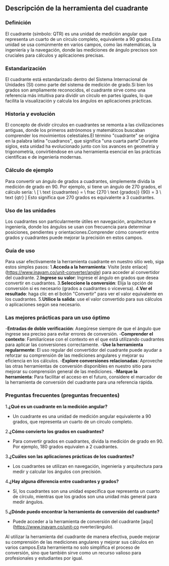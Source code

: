 ## Descripción de la herramienta del cuadrante

### Definición
El cuadrante (símbolo: QTR) es una unidad de medición angular que representa un cuarto de un círculo completo, equivalente a 90 grados.Esta unidad se usa comúnmente en varios campos, como las matemáticas, la ingeniería y la navegación, donde las mediciones de ángulo precisos son cruciales para cálculos y aplicaciones precisas.

### Estandarización
El cuadrante está estandarizado dentro del Sistema Internacional de Unidades (SI) como parte del sistema de medición de grado.Si bien los grados son ampliamente reconocidos, el cuadrante sirve como una referencia más intuitiva para dividir un círculo en partes iguales, lo que facilita la visualización y calcula los ángulos en aplicaciones prácticas.

### Historia y evolución
El concepto de dividir círculos en cuadrantes se remonta a las civilizaciones antiguas, donde los primeros astrónomos y matemáticos buscaban comprender los movimientos celestiales.El término "cuadrante" se origina en la palabra latina "cuadranos", que significa "una cuarta parte".Durante siglos, esta unidad ha evolucionado junto con los avances en geometría y trigonometría, convirtiéndose en una herramienta esencial en las prácticas científicas e de ingeniería modernas.

### Cálculo de ejemplo
Para convertir un ángulo de grados a cuadrantes, simplemente divida la medición de grado en 90. Por ejemplo, si tiene un ángulo de 270 grados, el cálculo sería:
\ [
\ text {cuadrantes} = \ frac {270 \ text {grados}} {90} = 3 \ text {qtr}
\]
Esto significa que 270 grados es equivalente a 3 cuadrantes.

### Uso de las unidades
Los cuadrantes son particularmente útiles en navegación, arquitectura e ingeniería, donde los ángulos se usan con frecuencia para determinar posiciones, pendientes y orientaciones.Comprender cómo convertir entre grados y cuadrantes puede mejorar la precisión en estos campos.

### Guía de uso
Para usar efectivamente la herramienta cuadrante en nuestro sitio web, siga estos simples pasos:
1.**Acceda a la herramienta**: Visite [este enlace] (https://www.inayam.co/unit-converter/angle) para acceder al convertidor del cuadrante.
2.**Ingrese su valor**: Ingrese el ángulo en grados que desea convertir en cuadrantes.
3.**Seleccione la conversión**: Elija la opción de conversión si es necesario (grados a cuadrantes o viceversa).
4.**Ver el resultado**: haga clic en el botón "Convertir" para ver el valor equivalente en los cuadrantes.
5.**Utilice la salida**: use el valor convertido para sus cálculos o aplicaciones según sea necesario.

### Las mejores prácticas para un uso óptimo
-**Entradas de doble verificación**: Asegúrese siempre de que el ángulo que ingrese sea preciso para evitar errores de conversión.
-**Comprender el contexto**: Familiarícese con el contexto en el que está utilizando cuadrantes para aplicar las conversiones correctamente.
-**Use la herramienta regularmente**: El uso regular del convertidor del cuadrante puede ayudar a reforzar su comprensión de las mediciones angulares y mejorar su eficiencia en los cálculos.
-**Explore conversiones relacionadas**: Aproveche las otras herramientas de conversión disponibles en nuestro sitio para mejorar su comprensión general de las mediciones.
-**Marque la herramienta**: Para facilitar el acceso en el futuro, considere el marcador de la herramienta de conversión del cuadrante para una referencia rápida.

### Preguntas frecuentes (preguntas frecuentes)

1.**¿Qué es un cuadrante en la medición angular?**
- Un cuadrante es una unidad de medición angular equivalente a 90 grados, que representa un cuarto de un círculo completo.

2.**¿Cómo convierto los grados en cuadrantes?**
- Para convertir grados en cuadrantes, divida la medición de grado en 90. Por ejemplo, 180 grados equivalen a 2 cuadrantes.

3.**¿Cuáles son las aplicaciones prácticas de los cuadrantes?**
- Los cuadrantes se utilizan en navegación, ingeniería y arquitectura para medir y calcular los ángulos con precisión.

4.**¿Hay alguna diferencia entre cuadrantes y grados?**
- Sí, los cuadrantes son una unidad específica que representa un cuarto de círculo, mientras que los grados son una unidad más general para medir ángulos.

5.**¿Dónde puedo encontrar la herramienta de conversión del cuadrante?**
- Puede acceder a la herramienta de conversión del cuadrante [aquí] (https://www.inayam.co/unit-co nverter/ángulo).

Al utilizar la herramienta del cuadrante de manera efectiva, puede mejorar su comprensión de las mediciones angulares y mejorar sus cálculos en varios campos.Esta herramienta no solo simplifica el proceso de conversión, sino que también sirve como un recurso valioso para profesionales y estudiantes por igual.